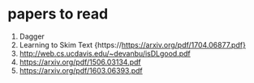 # papers to read

1. Dagger 
2. Learning to Skim Text {https://https://arxiv.org/pdf/1704.06877.pdf}
3. http://web.cs.ucdavis.edu/~devanbu/isDLgood.pdf
4. https://arxiv.org/pdf/1506.03134.pdf
5. https://arxiv.org/pdf/1603.06393.pdf
